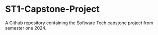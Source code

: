 # ST1-Capstone-Project
A Github repository containing the Software Tech capstone project from semester one 2024.
